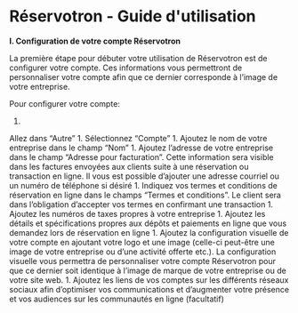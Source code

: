 Réservotron - Guide d'utilisation
=======
**I. Configuration de votre compte Réservotron**


La première étape pour débuter 
votre utilisation de Réservotron est de configurer votre compte. Ces informations vous permettront de personnaliser votre compte afin que ce dernier corresponde à l’image de votre entreprise. 

Pour configurer votre compte:

1. 
Allez dans “Autre” 
1. 
Sélectionnez “Compte”
1. 
Ajoutez le nom de votre entreprise dans le champ “Nom”
1. 
Ajoutez l’adresse de votre entreprise dans le champ “Adresse pour facturation”. Cette information sera visible dans les factures envoyées aux clients suite à une réservation ou transaction en ligne. Il vous est possible d’ajouter une adresse courriel ou un numéro de téléphone si désiré
1. 
Indiquez vos termes et conditions de réservation en ligne dans le champs “Termes et conditions”. Le client sera dans l’obligation d’accepter vos termes en confirmant une transaction
1. 
Ajoutez les numéros de taxes propres à votre entreprise
1. 
Ajoutez les détails et spécifications propres aux dépôts et paiements en ligne que vous demandez lors de réservation en ligne 
1. 
Ajoutez la configuration visuelle de votre compte en ajoutant votre logo et une image (celle-ci peut-être une image de votre entreprise ou d’une activité offerte etc.). La configuration visuelle vous permettra de personnaliser votre compte Réservotron pour que ce dernier soit identique à l’image de marque de votre entreprise ou de votre site web. 
1. 
Ajoutez les liens de vos comptes sur les différents réseaux sociaux afin d’optimiser vos communications et d’augmenter votre présence et vos audiences sur les communautés en ligne (facultatif)



